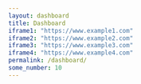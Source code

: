 ```yaml
---
layout: dashboard
title: Dashboard
iframe1: "https://www.example1.com"
iframe2: "https://www.example2.com"
iframe3: "https://www.example3.com"
iframe4: "https://www.example4.com"
permalink: /dashboard/
some_number: 10
---
```

